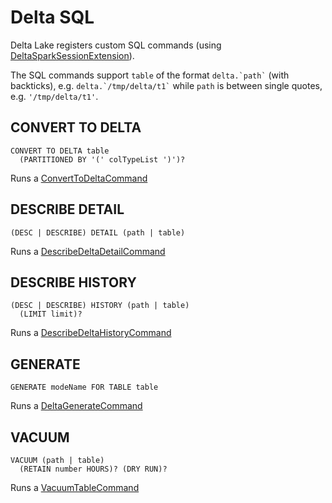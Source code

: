 # Delta SQL

Delta Lake registers custom SQL commands (using [DeltaSparkSessionExtension](DeltaSparkSessionExtension.md)).

The SQL commands support `table` of the format `` delta.`path` `` (with backticks), e.g. `` delta.`/tmp/delta/t1` `` while `path` is between single quotes, e.g. `'/tmp/delta/t1'`.

## <span id="CONVERT-TO-DELTA"> CONVERT TO DELTA

```text
CONVERT TO DELTA table
  (PARTITIONED BY '(' colTypeList ')')?
```

Runs a [ConvertToDeltaCommand](ConvertToDeltaCommand.md)

## <span id="DESCRIBE-DETAIL"> DESCRIBE DETAIL

```text
(DESC | DESCRIBE) DETAIL (path | table)
```

Runs a [DescribeDeltaDetailCommand](DescribeDeltaDetailCommand.md)

## <span id="DESCRIBE-HISTORY"> DESCRIBE HISTORY

```text
(DESC | DESCRIBE) HISTORY (path | table)
  (LIMIT limit)?
```

Runs a [DescribeDeltaHistoryCommand](DescribeDeltaHistoryCommand.md)

## <span id="GENERATE"> GENERATE

```text
GENERATE modeName FOR TABLE table
```

Runs a [DeltaGenerateCommand](DeltaGenerateCommand.md)

## <span id="VACUUM"> VACUUM

```text
VACUUM (path | table)
  (RETAIN number HOURS)? (DRY RUN)?
```

Runs a [VacuumTableCommand](VacuumTableCommand.md)
